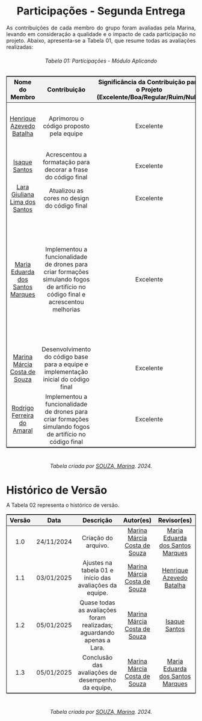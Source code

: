 <!DOCTYPE html>
<html lang="en">
<head>
  <meta charset="UTF-8">
  <meta name="viewport" content="width=device-width, initial-scale=1.0">
  <title>Participações - Segunda Entrega</title>
  <style>
    /* Estilo geral para as tabelas */
    .tabela-alunos {
      margin-left: auto;
      margin-right: auto;
      border-collapse: collapse;
      width: 100%; /* Agora ocupa 100% da largura disponível */
      text-align: center;
      font-size: 16px;
      border: 1px solid black;
      margin-bottom: 40px; /* Espaçamento abaixo da tabela */
    }

    .tabela-alunos th,
    .tabela-alunos td {
      padding: 8px;
      border: 1px solid black;
    }

    .tabela-alunos thead th {
      background-color: #f2f2f2;
      color: #000; /* Cor padrão para modo claro */
    }

    /* Alteração para o modo escuro */
    @media (prefers-color-scheme: dark) {
      .tabela-alunos thead th {
        color: #888; /* Cor cinza para o modo escuro */
      }
    }

    /* Espaçamento adicional para o texto abaixo da tabela */
    .sobre-texto {
      margin-top: 10px; /* Espaçamento reduzido acima do texto */
    }
  </style>
</head>
<body>
  <h1 style="text-align: center; font-weight: bold;">Participações - Segunda Entrega</h1>

  <p align="justify" class="sobre-texto">
    As contribuições de cada membro do grupo foram avaliadas pela Marina, levando em consideração a qualidade e o impacto de cada participação no projeto. Abaixo, apresenta-se a Tabela 01, que resume todas as avaliações realizadas:
  </p>

  <h6 align="center">Tabela 01: Participações - Módulo Aplicando </h6>
  <div style="text-align: center;">
    <table class="tabela-alunos">
      <thead>
        <tr>
          <th>Nome do Membro</th>
          <th>Contribuição</th>
          <th>Significância da Contribuição para o Projeto (Excelente/Boa/Regular/Ruim/Nula)</th>
          <th>Comprobatórios (ex. links para commits)</th>
        </tr>
      </thead>
      <tbody>
        <tr>
          <td><a href="https://github.com/HeBatalha" target="_blank">Henrique Azevedo Batalha</a></td>
          <td>Aprimorou o código proposto pela equipe</td>
          <td>Excelente</td>
          <td>
          <a href="https://github.com/UnBSMA2024-2/2024.2_G2_SMA_ProjetoComportamentoCooperativo/commit/b12736a80001fbc0e8f4f5634f552535ac6b5e93" target="_blank">
            feat: adiciona formatação da palavra 2025
          </a>
          <br>
          <a href="https://github.com/UnBSMA2024-2/2024.2_G2_SMA_ProjetoComportamentoCooperativo/commit/2d3fe9659afdbfce2e9aa5d466963e38a7df47ae" target="_blank">
            fix: corrige pequenos erros no 2025
          </a>
          </td>
          <tr>
          <td><a href="https://github.com/IsaqueSH" target="_blank">Isaque Santos</a></td>
          <td>Acrescentou a formatação para decorar a frase do código final</td>
          <td>Excelente</td>
          <td><a href="https://github.com/UnBSMA2024-2/2024.2_G2_SMA_ProjetoComportamentoCooperativo/commit/54995d919af973534fcff085b738aa91a7249bc8" target="_blank">
            feat: adiciona formatação das decorações da frase
          </a>
          </td>
        </tr>
        <tr>
          <td><a href="https://github.com/gravelylara" target="_blank">Lara Giuliana Lima dos Santos</a></td>
          <td>Atualizou as cores no design do código final</td>
          <td>Excelente</td>
          <td><a href="https://github.com/UnBSMA2024-2/2024.2_G2_SMA_ProjetoComportamentoCooperativo/commit/bc744a3d485ccbe639383f02e5fbd2db214b2cf9" target="_blank">
            change-colors
          </a>
          </td>
        </tr>
        <tr>
          <td><a href="https://github.com/EduardaSMarques" target="_blank">Maria Eduarda dos Santos Marques</a></td>
          <td>Implementou a funcionalidade de drones para criar formações simulando fogos de artifício no código final e acrescentou melhorias</td>
          <td>Excelente</td>
          <td><a href="https://github.com/UnBSMA2024-2/2024.2_G2_SMA_ProjetoComportamentoCooperativo/commit/4b574e2ccaa4f99d08a2b96b6f52f38a16120278" target="_blank">
            feat: implementação do fogo de artifício e coloração
          </a>
          <br>
          <a href="https://github.com/UnBSMA2024-2/2024.2_G2_SMA_ProjetoComportamentoCooperativo/commit/54fe7b3b9c991922931f5759b2f359f7e43a22aa" target="_blank">
            fix: alterando  as cores dos drones a cada 1000 ms
          </a>
          <br>
          <a href="https://github.com/UnBSMA2024-2/2024.2_G2_SMA_ProjetoComportamentoCooperativo/commit/81fd45ceab4c636b8b1747afbb938b934cdb7316" target="_blank">
            feat: corrigindo código da alternancia de cores e adicionando infomações da simulacao no documento
          </a>
          </td>
        </tr>
        <tr>
          <td><a href="https://github.com/The-Boss-Nina" target="_blank">Marina Márcia Costa de Souza</a></td>
          <td>Desenvolvimento do código base para a equipe e implementação inicial do código final</td>
          <td>Excelente</td>
          <td>
          <a href="https://github.com/UnBSMA2024-2/2024.2_G2_SMA_ProjetoComportamentoCooperativo/commit/f470af470d06b5254f3624ee71acfe3f02a7f80b" target="_blank">
            feat: adiciona pasta teste
          </a>
          <br>
          <a href="https://github.com/UnBSMA2024-2/2024.2_G2_SMA_ProjetoComportamentoCooperativo/commit/439a06c576ecd34619fa46de924f416bdff1c933" target="_blank">
            feat: adiciona formacao da palavra FELIZ
          </a>
          </td>
        </tr>
        <tr>
          <td><a href="https://github.com/rodrigoFAmaral" target="_blank">Rodrigo Ferreira do Amaral</a></td>
          <td>Implementou a funcionalidade de drones para criar formações simulando fogos de artifício no código final</td>
          <td>Excelente</td>
          <td><a href="https://github.com/UnBSMA2024-2/2024.2_G2_SMA_ProjetoComportamentoCooperativo/commit/4b574e2ccaa4f99d08a2b96b6f52f38a16120278" target="_blank">
            feat: implementação do fogo de artifício e coloração
          </a>
          </td>
        </tr>
      </tbody>
    </table>
    <p style="margin-top: 10px; text-align: center;">
      <em>Tabela criada por <a href="https://github.com/The-Boss-Nina" target="_blank">SOUZA, Marina</a>. 2024.</em>
    </p>
  </div>

  <h1 style="text-align: left; font-weight: bold; margin-bottom: 10px;">Histórico de Versão</h1>
  <p align="justify">
    A Tabela 02 representa o histórico de versão.
  </p>
  <div style="text-align: center;">
    <table class="tabela-alunos">
      <thead>
        <tr>
          <th>Versão</th>
          <th>Data</th>
          <th>Descrição</th>
          <th>Autor(es)</th>
          <th>Revisor(es)</th>
        </tr>
      </thead>
      <tbody>
        <tr>
          <td>1.0</td>
          <td>24/11/2024</td>
          <td>Criação do arquivo.</td>
          <td><a href="https://github.com/The-Boss-Nina" target="_blank">Marina Márcia Costa de Souza</a></td>
          <td><a href="https://github.com/EduardaSMarques" target="_blank">Maria Eduarda dos Santos Marques</a></td>
        </tr>
        <tr>
          <td>1.1</td>
          <td>03/01/2025</td>
          <td>Ajustes na tabela 01 e início das avaliações da equipe.</td>
          <td><a href="https://github.com/The-Boss-Nina" target="_blank">Marina Márcia Costa de Souza</a></td>
          <td><a href="https://github.com/HeBatalha" target="_blank">Henrique Azevedo Batalha</a></td>
        </tr>
        <tr>
          <td>1.2</td>
          <td>05/01/2025</td>
          <td>Quase todas as avaliações foram realizadas; aguardando apenas a Lara.</td>
          <td><a href="https://github.com/The-Boss-Nina" target="_blank">Marina Márcia Costa de Souza</a></td>
          <td><a href="https://github.com/IsaqueSH" target="_blank">Isaque Santos</a></td>
        </tr>
        <tr>
          <td>1.3</td>
          <td>05/01/2025</td>
          <td>Conclusão das avaliações de desempenho da equipe,</td>
          <td><a href="https://github.com/The-Boss-Nina" target="_blank">Marina Márcia Costa de Souza</a></td>
          <td><a href="https://github.com/EduardaSMarques" target="_blank">Maria Eduarda dos Santos Marques</a></td>
        </tr>
      </tbody>
    </table>
    <p style="margin-top: 10px; text-align: center;">
      <em>Tabela criada por <a href="https://github.com/The-Boss-Nina" target="_blank">SOUZA, Marina</a>. 2024.</em>
    </p>
  </div>
</body>
</html>
